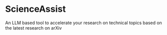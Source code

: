 # ScienceAssist
An LLM based tool to accelerate your research on technical topics based on the latest research on arXiv
